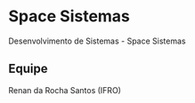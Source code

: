 # Space Sistemas
Desenvolvimento de Sistemas - Space Sistemas

## Equipe
Renan da Rocha Santos (IFRO)
